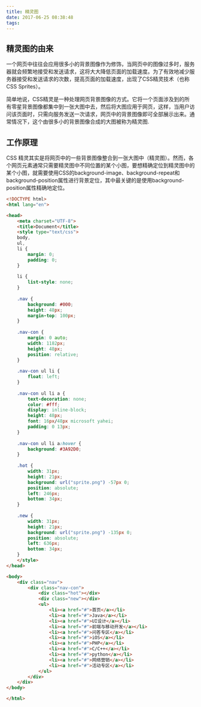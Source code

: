 ```yaml
---
title: 精灵图
date: 2017-06-25 08:38:48
tags:
---
```

## 精灵图的由来

一个网页中往往会应用很多小的背景图像作为修饰，当网页中的图像过多时，服务器就会频繁地接受和发送请求，这将大大降低页面的加载速度。为了有效地减少服务器接受和发送请求的次数，提高页面的加载速度，出现了CSS精灵技术（也称CSS Sprites）。
<!-- more -->

简单地说，CSS精灵是一种处理网页背景图像的方式。它将一个页面涉及到的所有零星背景图像都集中到一张大图中去，然后将大图应用于网页，这样，当用户访问该页面时，只需向服务发送一次请求，网页中的背景图像即可全部展示出来。通常情况下，这个由很多小的背景图像合成的大图被称为精灵图.

## 工作原理
CSS 精灵其实是将网页中的一些背景图像整合到一张大图中（精灵图）。然而，各个网页元素通常只需要精灵图中不同位置的某个小图，要想精确定位到精灵图中的某个小图，就需要使用CSS的background-image、background-repeat和background-position属性进行背景定位，其中最关键的是使用background-position属性精确地定位。

```html
<!DOCTYPE html>
<html lang="en">

<head>
    <meta charset="UTF-8">
    <title>Document</title>
    <style type="text/css">
    body,
    ul,
    li {
        margin: 0;
        padding: 0;
    }
    
    li {
        list-style: none;
    }
    
    .nav {
        background: #000;
        height: 48px;
        margin-top: 100px;
    }
    
    .nav-con {
        margin: 0 auto;
        width: 1182px;
        height: 48px;
        position: relative;
    }
    
    .nav-con ul li {
        float: left;
    }
    
    .nav-con ul li a {
        text-decoration: none;
        color: #fff;
        display: inline-block;
        height: 48px;
        font: 16px/48px microsoft yahei;
        padding: 0 13px;
    }
    
    .nav-con ul li a:hover {
        background: #3A92D0;
    }
    
    .hot {
        width: 31px;
        height: 21px;
        background: url("sprite.png") -57px 0;
        position: absolute;
        left: 246px;
        bottom: 34px;
    }
    
    .new {
        width: 31px;
        height: 21px;
        background: url("sprite.png") -135px 0;
        position: absolute;
        left: 636px;
        bottom: 34px;
    }
    </style>
</head>

<body>
    <div class="nav">
        <div class="nav-con">
            <div class="hot"></div>
            <div class="new"></div>
            <ul>
                <li><a href="#">首页</a></li>
                <li><a href="#">Java</a></li>
                <li><a href="#">UI设计</a></li>
                <li><a href="#">前端与移动开发</a></li>
                <li><a href="#">问答专区</a></li>
                <li><a href="#">iOS</a></li>
                <li><a href="#">PHP</a></li>
                <li><a href="#">C/C++</a></li>
                <li><a href="#">python</a></li>
                <li><a href="#">网络营销</a></li>
                <li><a href="#">活动专区</a></li>
            </ul>
        </div>
    </div>
</body>

</html>

```